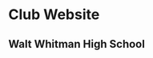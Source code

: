 <h1> Club Website </h1>
<h2> Walt Whitman High School </h2>

<a href="http(s)://Whitman-Coding-Club.github.io/Club-Website">  </a> 
